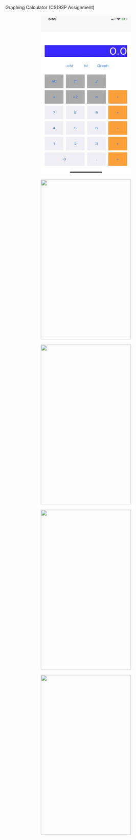 Graphing Calculator (CS193P Assignment)

<p align="center">
  <img width="281.25" height="500" src="https://github.com/mahkeeoh/calculator/blob/master/Calcuator/Assets.xcassets/fullsizeoutput_110.imageset/fullsizeoutput_110.jpeg">
</p>

<p align="center">
  <img width="281.25" height="500" src="https://github.com/mahkeeoh/calculator/blob/master/Calcuator/Assets.xcassets/fullsizeoutput_110.imageset/fullsizeoutput_111.jpeg">
</p>

<p align="center">
  <img width="281.25" height="500" src="https://github.com/mahkeeoh/calculator/blob/master/Calcuator/Assets.xcassets/fullsizeoutput_110.imageset/fullsizeoutput_112.jpeg">
</p>

<p align="center">
  <img width="281.25" height="500" src="https://github.com/mahkeeoh/calculator/blob/master/Calcuator/Assets.xcassets/fullsizeoutput_110.imageset/fullsizeoutput_113.jpeg">
</p>

<p align="center">
  <img width="281.25" height="500" src="https://github.com/mahkeeoh/calculator/blob/master/Calcuator/Assets.xcassets/fullsizeoutput_110.imageset/fullsizeoutput_114.jpeg">
</p>
